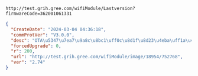 `http://test.grih.gree.com/wifiModule/Lastversion?firmwareCode=362001061331`

```json
{
  "CreateDate": "2024-03-04 04:36:18",
  "commProtVer": "V3.0.0",
  "desc": "OTA\u5347\u7ea7\u9a8c\u8bc1\uff0c\u8d1f\u8d23\u4eba\uff1a\u4ee3\u660e\u822a",
  "forcedUpgrade": 0,
  "r": 200,
  "url": "http://test.grih.gree.com/wifiModule/image/18954/752768",
  "ver": "2.74"
}
```